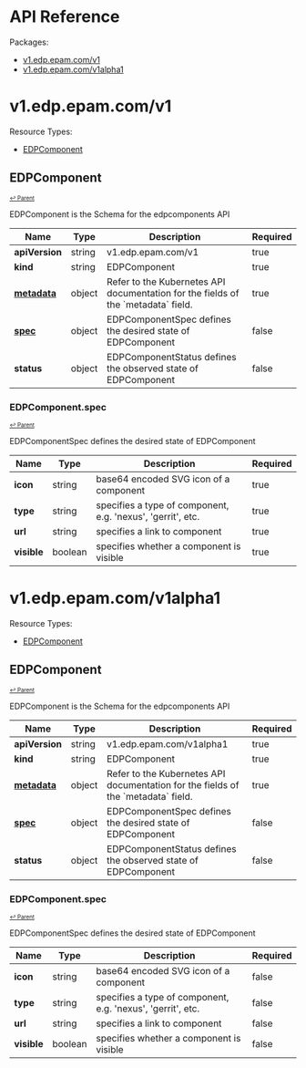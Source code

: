# API Reference

Packages:

- [v1.edp.epam.com/v1](#v1edpepamcomv1)
- [v1.edp.epam.com/v1alpha1](#v1edpepamcomv1alpha1)

# v1.edp.epam.com/v1

Resource Types:

- [EDPComponent](#edpcomponent)




## EDPComponent
<sup><sup>[↩ Parent](#v1edpepamcomv1 )</sup></sup>






EDPComponent is the Schema for the edpcomponents API

<table>
    <thead>
        <tr>
            <th>Name</th>
            <th>Type</th>
            <th>Description</th>
            <th>Required</th>
        </tr>
    </thead>
    <tbody><tr>
      <td><b>apiVersion</b></td>
      <td>string</td>
      <td>v1.edp.epam.com/v1</td>
      <td>true</td>
      </tr>
      <tr>
      <td><b>kind</b></td>
      <td>string</td>
      <td>EDPComponent</td>
      <td>true</td>
      </tr>
      <tr>
      <td><b><a href="https://kubernetes.io/docs/reference/generated/kubernetes-api/v1.20/#objectmeta-v1-meta">metadata</a></b></td>
      <td>object</td>
      <td>Refer to the Kubernetes API documentation for the fields of the `metadata` field.</td>
      <td>true</td>
      </tr><tr>
        <td><b><a href="#edpcomponentspec">spec</a></b></td>
        <td>object</td>
        <td>
          EDPComponentSpec defines the desired state of EDPComponent<br/>
        </td>
        <td>false</td>
      </tr><tr>
        <td><b>status</b></td>
        <td>object</td>
        <td>
          EDPComponentStatus defines the observed state of EDPComponent<br/>
        </td>
        <td>false</td>
      </tr></tbody>
</table>


### EDPComponent.spec
<sup><sup>[↩ Parent](#edpcomponent)</sup></sup>



EDPComponentSpec defines the desired state of EDPComponent

<table>
    <thead>
        <tr>
            <th>Name</th>
            <th>Type</th>
            <th>Description</th>
            <th>Required</th>
        </tr>
    </thead>
    <tbody><tr>
        <td><b>icon</b></td>
        <td>string</td>
        <td>
          base64 encoded SVG icon of a component<br/>
        </td>
        <td>true</td>
      </tr><tr>
        <td><b>type</b></td>
        <td>string</td>
        <td>
          specifies a type of component, e.g. 'nexus', 'gerrit', etc.<br/>
        </td>
        <td>true</td>
      </tr><tr>
        <td><b>url</b></td>
        <td>string</td>
        <td>
          specifies a link to component<br/>
        </td>
        <td>true</td>
      </tr><tr>
        <td><b>visible</b></td>
        <td>boolean</td>
        <td>
          specifies whether a component is visible<br/>
        </td>
        <td>true</td>
      </tr></tbody>
</table>

# v1.edp.epam.com/v1alpha1

Resource Types:

- [EDPComponent](#edpcomponent)




## EDPComponent
<sup><sup>[↩ Parent](#v1edpepamcomv1alpha1 )</sup></sup>






EDPComponent is the Schema for the edpcomponents API

<table>
    <thead>
        <tr>
            <th>Name</th>
            <th>Type</th>
            <th>Description</th>
            <th>Required</th>
        </tr>
    </thead>
    <tbody><tr>
      <td><b>apiVersion</b></td>
      <td>string</td>
      <td>v1.edp.epam.com/v1alpha1</td>
      <td>true</td>
      </tr>
      <tr>
      <td><b>kind</b></td>
      <td>string</td>
      <td>EDPComponent</td>
      <td>true</td>
      </tr>
      <tr>
      <td><b><a href="https://kubernetes.io/docs/reference/generated/kubernetes-api/v1.20/#objectmeta-v1-meta">metadata</a></b></td>
      <td>object</td>
      <td>Refer to the Kubernetes API documentation for the fields of the `metadata` field.</td>
      <td>true</td>
      </tr><tr>
        <td><b><a href="#edpcomponentspec-1">spec</a></b></td>
        <td>object</td>
        <td>
          EDPComponentSpec defines the desired state of EDPComponent<br/>
        </td>
        <td>false</td>
      </tr><tr>
        <td><b>status</b></td>
        <td>object</td>
        <td>
          EDPComponentStatus defines the observed state of EDPComponent<br/>
        </td>
        <td>false</td>
      </tr></tbody>
</table>


### EDPComponent.spec
<sup><sup>[↩ Parent](#edpcomponent-1)</sup></sup>



EDPComponentSpec defines the desired state of EDPComponent

<table>
    <thead>
        <tr>
            <th>Name</th>
            <th>Type</th>
            <th>Description</th>
            <th>Required</th>
        </tr>
    </thead>
    <tbody><tr>
        <td><b>icon</b></td>
        <td>string</td>
        <td>
          base64 encoded SVG icon of a component<br/>
        </td>
        <td>false</td>
      </tr><tr>
        <td><b>type</b></td>
        <td>string</td>
        <td>
          specifies a type of component, e.g. 'nexus', 'gerrit', etc.<br/>
        </td>
        <td>false</td>
      </tr><tr>
        <td><b>url</b></td>
        <td>string</td>
        <td>
          specifies a link to component<br/>
        </td>
        <td>false</td>
      </tr><tr>
        <td><b>visible</b></td>
        <td>boolean</td>
        <td>
          specifies whether a component is visible<br/>
        </td>
        <td>false</td>
      </tr></tbody>
</table>